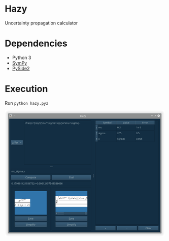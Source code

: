 # Hazy
Uncertainty propagation calculator

# Dependencies
* Python 3
* [SymPy](https://www.sympy.org/en/index.html)
* [PySide2](https://wiki.qt.io/Qt_for_Python)

# Execution
Run `python hazy.pyz`

<p align="center">
  <img src="screenshots/screenshot.png"/>
</p>
